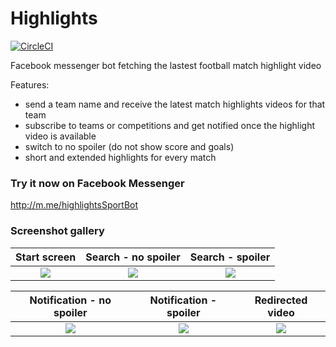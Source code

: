 # Highlights

[![CircleCI](https://circleci.com/gh/paulvidal/Highlights.svg?style=svg)](https://circleci.com/gh/paulvidal/Highlights)

Facebook messenger bot fetching the lastest football match highlight video

Features:

- send a team name and receive the latest match highlights videos for that team
- subscribe to teams or competitions and get notified once the highlight video is available
- switch to no spoiler (do not show score and goals)
- short and extended highlights for every match

### Try it now on Facebook Messenger

http://m.me/highlightsSportBot

### Screenshot gallery

Start screen          |  Search - no spoiler   |  Search - spoiler
:-------------------------:|:-------------------------:|:-------------------------:
![](https://highlights-bot.herokuapp.com/static/images/preview-1.png)  |  ![](https://highlights-bot.herokuapp.com/static/images/preview-2.png) | ![](https://highlights-bot.herokuapp.com/static/images/preview-3.png)

Notification - no spoiler  |  Notification - spoiler   |  Redirected video
:-------------------------:|:-------------------------:|:-------------------------:
![](https://highlights-bot.herokuapp.com/static/images/preview-4.png)  |  ![](https://highlights-bot.herokuapp.com/static/images/preview-5.png) | ![](https://highlights-bot.herokuapp.com/static/images/preview-6.png)